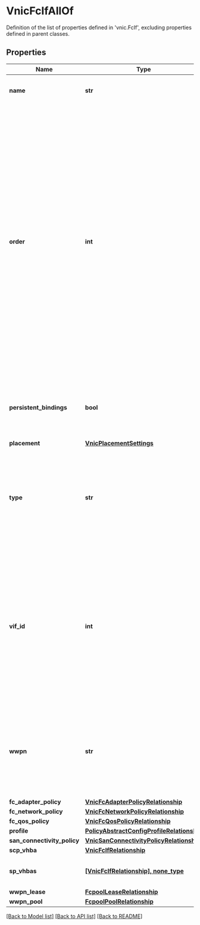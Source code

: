 # VnicFcIfAllOf

Definition of the list of properties defined in 'vnic.FcIf', excluding properties defined in parent classes.
## Properties
Name | Type | Description | Notes
------------ | ------------- | ------------- | -------------
**name** | **str** | Name of the virtual fibre channel interface. | [optional] 
**order** | **int** | The order in which the virtual interface is brought up. The order assigned to an interface should be unique for all the Ethernet and Fibre-Channel interfaces on each PCI link on a VIC adapter. The maximum value of PCI order is limited by the number of virtual interfaces (Ethernet and Fibre-Channel) on each PCI link on a VIC adapter. All VIC adapters have a single PCI link except VIC 1385 which has two. | [optional] 
**persistent_bindings** | **bool** | Enables retention of LUN ID associations in memory until they are manually cleared. | [optional] 
**placement** | [**VnicPlacementSettings**](VnicPlacementSettings.md) |  | [optional] 
**type** | **str** | VHBA Type configuration for SAN Connectivity Policy. This configuration is supported only on Cisco VIC 14XX series and higher series of adapters. | [optional]  if omitted the server will use the default value of "fc-initiator"
**vif_id** | **int** | This should be the same as the channel number of the vfc created on switch in order to set up the data path. The property is applicable only for FI attached servers where a vfc is created on the switch for every vHBA. | [optional] [readonly] 
**wwpn** | **str** | The WWPN address that is assigned to the vhba based on the wwn pool that has been assigned to the SAN Connectivity Policy. | [optional] [readonly] 
**fc_adapter_policy** | [**VnicFcAdapterPolicyRelationship**](VnicFcAdapterPolicyRelationship.md) |  | [optional] 
**fc_network_policy** | [**VnicFcNetworkPolicyRelationship**](VnicFcNetworkPolicyRelationship.md) |  | [optional] 
**fc_qos_policy** | [**VnicFcQosPolicyRelationship**](VnicFcQosPolicyRelationship.md) |  | [optional] 
**profile** | [**PolicyAbstractConfigProfileRelationship**](PolicyAbstractConfigProfileRelationship.md) |  | [optional] 
**san_connectivity_policy** | [**VnicSanConnectivityPolicyRelationship**](VnicSanConnectivityPolicyRelationship.md) |  | [optional] 
**scp_vhba** | [**VnicFcIfRelationship**](VnicFcIfRelationship.md) |  | [optional] 
**sp_vhbas** | [**[VnicFcIfRelationship], none_type**](VnicFcIfRelationship.md) | An array of relationships to vnicFcIf resources. | [optional] 
**wwpn_lease** | [**FcpoolLeaseRelationship**](FcpoolLeaseRelationship.md) |  | [optional] 
**wwpn_pool** | [**FcpoolPoolRelationship**](FcpoolPoolRelationship.md) |  | [optional] 

[[Back to Model list]](../README.md#documentation-for-models) [[Back to API list]](../README.md#documentation-for-api-endpoints) [[Back to README]](../README.md)


